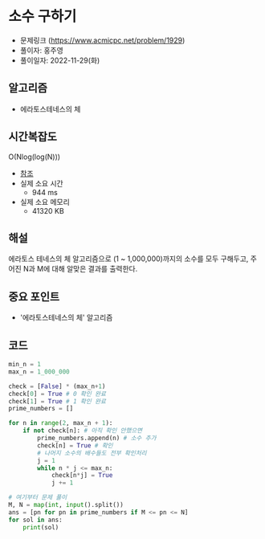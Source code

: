 # 소수 구하기
- 문제링크 (https://www.acmicpc.net/problem/1929)
- 풀이자: 홍주영
- 풀이일자: 2022-11-29(화)

## 알고리즘
- 에라토스테네스의 체

## 시간복잡도
O(Nlog(log(N)))

- [참조](https://box0830.tistory.com/384)
- 실제 소요 시간
    - 944 ms
- 실제 소요 메모리
    - 41320 KB

## 해설
에라토스 테네스의 체 알고리즘으로 (1 ~ 1,000,000)까지의 소수를 모두 구해두고, 주어진 N과 M에 대해 알맞은 결과를 출력한다.


## 중요 포인트
- '에라토스테네스의 체' 알고리즘

## 코드
``` python
min_n = 1
max_n = 1_000_000

check = [False] * (max_n+1)
check[0] = True # 0 확인 완료
check[1] = True # 1 확인 완료
prime_numbers = []

for n in range(2, max_n + 1):
    if not check[n]: # 아직 확인 안했으면
        prime_numbers.append(n) # 소수 추가
        check[n] = True # 확인
        # 나머지 소수의 배수들도 전부 확인처리
        j = 1
        while n * j <= max_n:
            check[n*j] = True
            j += 1

# 여기부터 문제 풀이
M, N = map(int, input().split())
ans = [pn for pn in prime_numbers if M <= pn <= N]
for sol in ans:
    print(sol)
```
